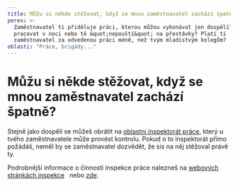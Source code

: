 ```yaml
---
title: Můžu si někde stěžovat, když se mnou zaměstnavatel zachází špatně?
perex: >-
  Zaměstnavatel ti přiděluje práci, kterou můžou vykonávat jen dospělí? Nutí tě
  pracovat v noci nebo tě &quot;nepouští&quot; na přestávky? Platí ti
  zaměstnavatel za odvedenou práci méně, než tvým mladistvým kolegům?
oblasti: "Práce, brigády..."
---
```


<div id="c181" class="csc-default"><div><h1>Můžu si někde stěžovat, když se mnou zaměstnavatel zachází špatně?</h1><p>Stejně jako dospělí se můžeš obrátit na <a href="http://www.suip.cz/kontakty/">oblastní inspektorát práce</a>, který u tvého zaměstnavatele může provést kontrolu. Pokud o to inspektorát přímo požádáš, neměl by se zaměstnavatel dozvědět, že sis na něj stěžoval právě ty.</p></div><p>Podrobnější informace o činnosti inspekce práce nalezneš na <a title="Otevření do nového okna" href="http://www.suip.cz/" target="_blank">webových stránkách inspekce</a>&nbsp;<img alt="" src="typo3/ext/od_linkdesc/icons/external.gif" class="od_linkdesc_icon_external" />&nbsp; nebo <a href="https://www.ochrance.cz/fileadmin/user_upload/Letaky/pracovnepravni-vztahy.pdf" target="_blank">zde</a>.</p></div>
